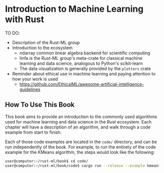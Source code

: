 # Introduction to Machine Learning with Rust

TO DO:
- Description of the Rust-ML group
- Introduction to the ecosystem
    - ndarray common linear algebra backend for scientific computing
    - linfa is the Rust-ML group's meta-crate for classical machine learning and data science, analogous to Python's scikit-learn
    - The data visualization is generally provided by the `plotters` crate
- Reminder about ethical use in machine learning and paying attention to how your work is used
    - https://github.com/EthicalML/awesome-artificial-intelligence-guidelines

## How To Use This Book
This book aims to provide an introduction to the commonly used algorithms used for machine learning and data science in the Rust ecosystem. Each chapter will have a description of an algorithm, and walk through a code example from start to finish.

Each of those code examples are located in the `code/` directory, and can be run independently of the book. For example, to run the entirety of the code example for the KMeans algorithm, the steps would look like the following:
```bash
user@computer:~/rust-ml/book$ cd code/
user@computer:~/rust-ml/book/code$ cargo run --release --example kmeans
```